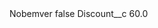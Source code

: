 <?xml version="1.0" encoding="UTF-8"?>
<CustomMetadata xmlns="http://soap.sforce.com/2006/04/metadata" xmlns:xsi="http://www.w3.org/2001/XMLSchema-instance" xmlns:xsd="http://www.w3.org/2001/XMLSchema">
    <label>Nobemver</label>
    <protected>false</protected>
    <values>
        <field>Discount__c</field>
        <value xsi:type="xsd:double">60.0</value>
    </values>
</CustomMetadata>
